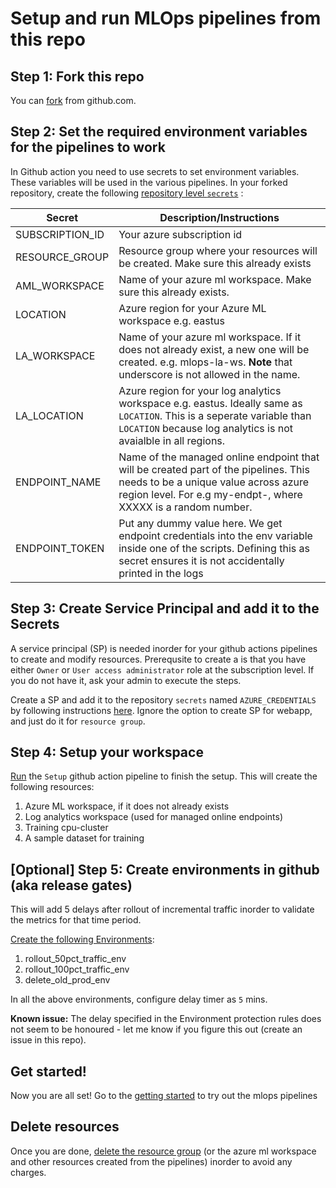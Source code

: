 # Setup and run MLOps pipelines from this repo

## Step 1: Fork this repo
You can [fork](https://docs.github.com/en/get-started/quickstart/fork-a-repo#forking-a-repository) from github.com.

## Step 2: Set the required environment variables for the pipelines to work
In Github action you need to use secrets to set environment variables. These variables will be used in the various pipelines.
In your forked repository, create the following [repository level `secrets`](https://docs.github.com/en/actions/security-guides/encrypted-secrets#creating-encrypted-secrets-for-a-repository) :

Secret | Description/Instructions |
|------|------------|
|SUBSCRIPTION_ID | Your azure subscription id |
|RESOURCE_GROUP | Resource group where your resources will be created. Make sure this already exists |
| AML_WORKSPACE | Name of your azure ml workspace. Make sure this already exists. |
| LOCATION | Azure region for your Azure ML workspace  e.g. eastus |
| LA_WORKSPACE | Name of your azure ml workspace. If it does not already exist, a new one will be created. e.g. mlops-la-ws. **Note** that underscore is not allowed in the name. |
| LA_LOCATION | Azure region for your log analytics workspace  e.g. eastus. Ideally same as `LOCATION`. This is a seperate variable than `LOCATION` because log analytics is not avaialble in all regions. |
| ENDPOINT_NAME | Name of the managed online endpoint that will be created part of the pipelines. This needs to be a unique value across azure region level. For e.g my-endpt-<XXXXX>, where XXXXX is a random number. |
| ENDPOINT_TOKEN | Put any dummy value here. We get endpoint credentials into the env variable inside one of the scripts. Defining this as secret ensures it is not accidentally printed in the logs |

## Step 3: Create Service Principal and add it to the Secrets

A service principal (SP) is needed inorder for your github actions pipelines to create and modify resources. Prerequsite to create a is that you have either `Owner` or `User access administrator` role at the subscription level. If you do not have it, ask your admin to execute the steps.

Create a SP and add it to the repository `secrets` named `AZURE_CREDENTIALS` by following instructions [here](https://github.com/marketplace/actions/azure-login#configure-deployment-credentials). Ignore the option to create SP for webapp, and just do it for `resource group`.

## Step 4: Setup your workspace

[Run](https://docs.github.com/en/actions/managing-workflow-runs/manually-running-a-workflow) the `Setup` github action pipeline to finish the setup.
This will create the following resources:
1. Azure ML workspace, if it does not already exists
2. Log analytics workspace (used for managed online endpoints)
3. Training cpu-cluster
4. A sample dataset for training

## [Optional] Step 5: Create environments in github (aka release gates)

This will add 5 delays after rollout of incremental traffic inorder to validate the metrics for that time period.

[Create the following Environments](https://docs.github.com/en/actions/deployment/environments#creating-an-environment):
1. rollout_50pct_traffic_env
1. rollout_100pct_traffic_env
1. delete_old_prod_env

In all the above environments, configure delay timer as `5` mins.

__Known issue:__ The delay specified in the Environment protection rules does not seem to be honoured - let me know if you figure this out (create an issue in this repo).

## Get started!
Now you are all set! Go to the [getting started](getting-started.md) to try out the mlops pipelines

## Delete resources
Once you are done, [delete the resource group](https://docs.microsoft.com/en-us/azure/azure-resource-manager/management/manage-resource-groups-portal#delete-resource-groups) (or the azure ml workspace and other resources created from the pipelines) inorder to avoid any charges.

